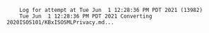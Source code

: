         Log for attempt at Tue Jun  1 12:28:36 PM PDT 2021 (13982)
        Tue Jun  1 12:28:36 PM PDT 2021 Converting 2020ISOS101/KBxISOSMLPrivacy.md...
